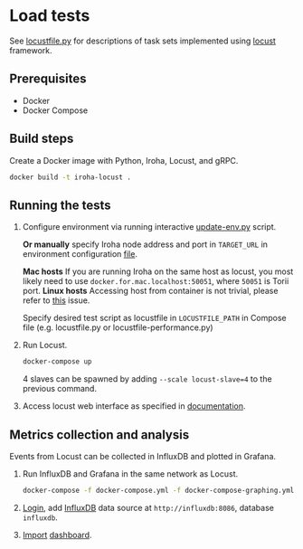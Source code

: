 # Load tests

See [locustfile.py](locustfile.py) for descriptions of task sets implemented using [locust](https://github.com/locustio/locust) framework.

## Prerequisites

 * Docker
 * Docker Compose

## Build steps

Create a Docker image with Python, Iroha, Locust, and gRPC.
```sh
docker build -t iroha-locust .
```

## Running the tests

1. Configure environment via running interactive [update-env.py](update-env.py) script.
   
   **Or manually** specify Iroha node address and port in `TARGET_URL` in environment configuration [file](config.env).

    **Mac hosts** If you are running Iroha on the same host as locust, you most likely need to use `docker.for.mac.localhost:50051`, where `50051` is Torii port.
    **Linux hosts** Accessing host from container is not trivial, please refer to [this](https://github.com/docker/for-linux/issues/264) issue.
   
   Specify desired test script as locustfile in `LOCUSTFILE_PATH` in Compose file (e.g. locustfile.py or locustfile-performance.py)

3. Run Locust.
    ```sh
    docker-compose up
    ```

    4 slaves can be spawned by adding `--scale locust-slave=4` to the previous command.

4. Access locust web interface as specified in [documentation](https://docs.locust.io/en/stable/quickstart.html#open-up-locust-s-web-interface).

## Metrics collection and analysis

Events from Locust can be collected in InfluxDB and plotted in Grafana.

1. Run InfluxDB and Grafana in the same network as Locust.
	```sh
	docker-compose -f docker-compose.yml -f docker-compose-graphing.yml up
	```

2. [Login](http://docs.grafana.org/guides/getting_started/#logging-in-for-the-first-time), add [InfluxDB](http://docs.grafana.org/features/datasources/influxdb/#adding-the-data-source) data source at `http://influxdb:8086`, database `influxdb`.

3. [Import](http://docs.grafana.org/reference/export_import/#importing-a-dashboard) [dashboard](dashboard.json).
